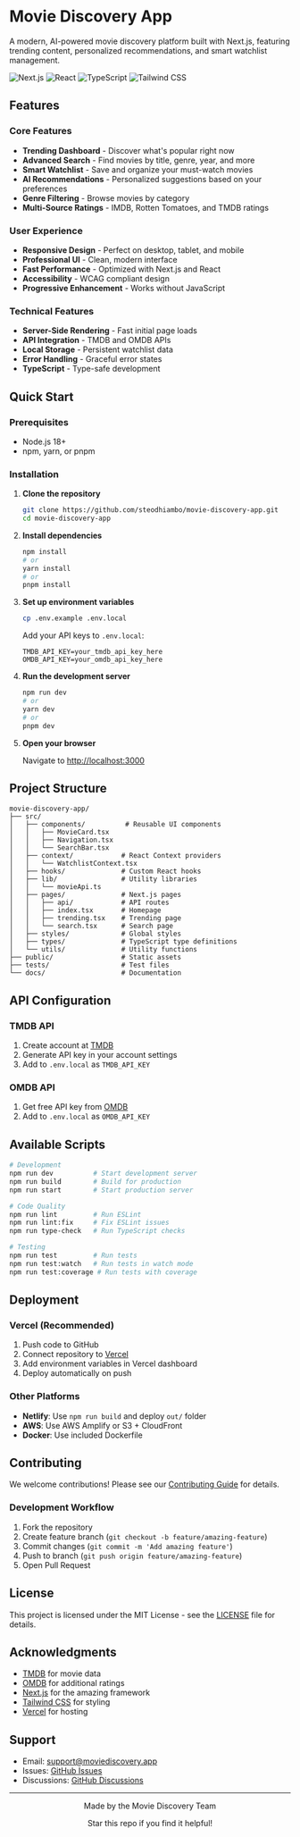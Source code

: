#  Movie Discovery App

A modern, AI-powered movie discovery platform built with Next.js, featuring trending content, personalized recommendations, and smart watchlist management.

![Next.js](https://img.shields.io/badge/Next.js-13+-black?style=flat-square&logo=next.js)
![React](https://img.shields.io/badge/React-18+-blue?style=flat-square&logo=react)
![TypeScript](https://img.shields.io/badge/TypeScript-5+-blue?style=flat-square&logo=typescript)
![Tailwind CSS](https://img.shields.io/badge/Tailwind_CSS-3+-38B2AC?style=flat-square&logo=tailwind-css)

##  Features

###  **Core Features**
- **Trending Dashboard** - Discover what's popular right now
- **Advanced Search** - Find movies by title, genre, year, and more
- **Smart Watchlist** - Save and organize your must-watch movies
- **AI Recommendations** - Personalized suggestions based on your preferences
- **Genre Filtering** - Browse movies by category
- **Multi-Source Ratings** - IMDB, Rotten Tomatoes, and TMDB ratings

###  **User Experience**
- **Responsive Design** - Perfect on desktop, tablet, and mobile
- **Professional UI** - Clean, modern interface
- **Fast Performance** - Optimized with Next.js and React
- **Accessibility** - WCAG compliant design
- **Progressive Enhancement** - Works without JavaScript

###  **Technical Features**
- **Server-Side Rendering** - Fast initial page loads
- **API Integration** - TMDB and OMDB APIs
- **Local Storage** - Persistent watchlist data
- **Error Handling** - Graceful error states
- **TypeScript** - Type-safe development

##  Quick Start

### Prerequisites
- Node.js 18+
- npm, yarn, or pnpm

### Installation

1. **Clone the repository**
   ```bash
   git clone https://github.com/steodhiambo/movie-discovery-app.git
   cd movie-discovery-app
   ```

2. **Install dependencies**
   ```bash
   npm install
   # or
   yarn install
   # or
   pnpm install
   ```

3. **Set up environment variables**
   ```bash
   cp .env.example .env.local
   ```

   Add your API keys to `.env.local`:
   ```env
   TMDB_API_KEY=your_tmdb_api_key_here
   OMDB_API_KEY=your_omdb_api_key_here
   ```

4. **Run the development server**
   ```bash
   npm run dev
   # or
   yarn dev
   # or
   pnpm dev
   ```

5. **Open your browser**

   Navigate to [http://localhost:3000](http://localhost:3000)

##  Project Structure

```
movie-discovery-app/
├── src/
│   ├── components/          # Reusable UI components
│   │   ├── MovieCard.tsx
│   │   ├── Navigation.tsx
│   │   └── SearchBar.tsx
│   ├── context/            # React Context providers
│   │   └── WatchlistContext.tsx
│   ├── hooks/              # Custom React hooks
│   ├── lib/                # Utility libraries
│   │   └── movieApi.ts
│   ├── pages/              # Next.js pages
│   │   ├── api/            # API routes
│   │   ├── index.tsx       # Homepage
│   │   ├── trending.tsx    # Trending page
│   │   └── search.tsx      # Search page
│   ├── styles/             # Global styles
│   ├── types/              # TypeScript type definitions
│   └── utils/              # Utility functions
├── public/                 # Static assets
├── tests/                  # Test files
└── docs/                   # Documentation
```

##  API Configuration

### TMDB API
1. Create account at [TMDB](https://www.themoviedb.org/)
2. Generate API key in your account settings
3. Add to `.env.local` as `TMDB_API_KEY`

### OMDB API
1. Get free API key from [OMDB](http://www.omdbapi.com/)
2. Add to `.env.local` as `OMDB_API_KEY`

##  Available Scripts

```bash
# Development
npm run dev          # Start development server
npm run build        # Build for production
npm run start        # Start production server

# Code Quality
npm run lint         # Run ESLint
npm run lint:fix     # Fix ESLint issues
npm run type-check   # Run TypeScript checks

# Testing
npm run test         # Run tests
npm run test:watch   # Run tests in watch mode
npm run test:coverage # Run tests with coverage
```

##  Deployment

### Vercel (Recommended)
1. Push code to GitHub
2. Connect repository to [Vercel](https://vercel.com)
3. Add environment variables in Vercel dashboard
4. Deploy automatically on push

### Other Platforms
- **Netlify**: Use `npm run build` and deploy `out/` folder
- **AWS**: Use AWS Amplify or S3 + CloudFront
- **Docker**: Use included Dockerfile

##  Contributing

We welcome contributions! Please see our [Contributing Guide](CONTRIBUTING.md) for details.

### Development Workflow
1. Fork the repository
2. Create feature branch (`git checkout -b feature/amazing-feature`)
3. Commit changes (`git commit -m 'Add amazing feature'`)
4. Push to branch (`git push origin feature/amazing-feature`)
5. Open Pull Request

##  License

This project is licensed under the MIT License - see the [LICENSE](LICENSE) file for details.

##  Acknowledgments
- [TMDB](https://www.themoviedb.org/) for movie data
- [OMDB](http://www.omdbapi.com/) for additional ratings
- [Next.js](https://nextjs.org/) for the amazing framework
- [Tailwind CSS](https://tailwindcss.com/) for styling
- [Vercel](https://vercel.com/) for hosting

## Support

-  Email: support@moviediscovery.app
-  Issues: [GitHub Issues](https://github.com/yourusername/movie-discovery-app/issues)
-  Discussions: [GitHub Discussions](https://github.com/yourusername/movie-discovery-app/discussions)

---

<div align="center">
  <p>Made  by the Movie Discovery Team</p>
  <p> Star this repo if you find it helpful!</p>
</div>
